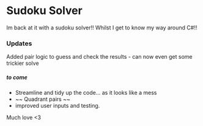 # Sudoku Solver

Im back at it with a sudoku solver!! Whilst I get to know my way around C#!!

### Updates

Added pair logic to guess and check the results - can now even get some trickier solve

##### to come

- Streamline and tidy up the code... as it looks like a mess
- ~~ Quadrant pairs ~~
- improved user inputs and testing. 

Much love <3
